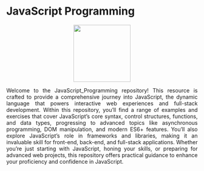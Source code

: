 # JavaScript Programming
<div align="center">
<img src="https://cdn.worldvectorlogo.com/logos/logo-javascript.svg" width="150" height="150">
</div>
<p align="justify">Welcome to the JavaScript_Programming repository! This resource is crafted to provide a comprehensive journey into JavaScript, the dynamic language that powers interactive web experiences and full-stack development. Within this repository, you’ll find a range of examples and exercises that cover JavaScript’s core syntax, control structures, functions, and data types, progressing to advanced topics like asynchronous programming, DOM manipulation, and modern ES6+ features. You’ll also explore JavaScript’s role in frameworks and libraries, making it an invaluable skill for front-end, back-end, and full-stack applications. Whether you’re just starting with JavaScript, honing your skills, or preparing for advanced web projects, this repository offers practical guidance to enhance your proficiency and confidence in JavaScript.</p>
